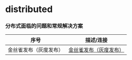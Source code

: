# distributed

### 分布式面临的问题和常规解决方案
|  序号   | 描述/连接  | 
|  ----  | ----  | 
| 金丝雀发布（灰度发布）  | [ 金丝雀发布（灰度发布）](canary/README.md)|
